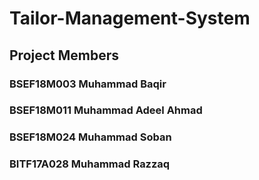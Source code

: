 # Tailor-Management-System
## Project Members
### BSEF18M003 Muhammad Baqir
### BSEF18M011 Muhammad Adeel Ahmad
### BSEF18M024 Muhammad Soban
### BITF17A028 Muhammad Razzaq
